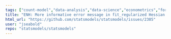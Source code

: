 ```yaml
---
tags: ["count-model","data-analysis","data-science","econometrics","forecasting","generalized-linear-models","hypothesis-testing","prediction","python","regression-models","robust-estimation","statistics","timeseries-analysis"]
title: "ENH: More informative error message in fit_regularized Hessian inversion fail"
html_url: "https://github.com/statsmodels/statsmodels/issues/2305"
user: "jseabold"
repo: "statsmodels/statsmodels"
---
```


